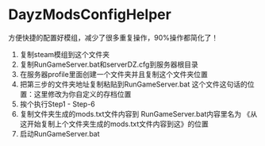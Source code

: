 # DayzModsConfigHelper
方便快捷的配置好模组，减少了很多重复操作，90%操作都简化了！

1.  复制steam模组到这个文件夹
2.  复制RunGameServer.bat和serverDZ.cfg到服务器根目录
3.  在服务器profile里面创建一个文件夹并且复制这个文件夹位置
4.  把第三步的文件夹地址复制粘贴到RunGameServer.bat 这个文件这句话的位置：这里修改为你自定义的存档位置
5.  挨个执行Step1 - Step-6
6.  复制文件夹生成的mods.txt文件内容到 RunGameServer.bat内容里名为 《从这开始复制上个文件夹生成的mods.txt文件内容到这》的位置
7.  启动RunGameServer.bat
